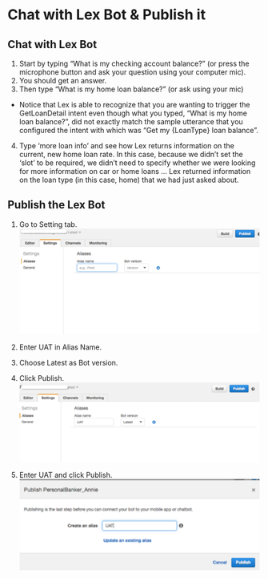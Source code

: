 #	Chat with Lex Bot & Publish it 

##	Chat with Lex Bot

1.	Start by typing “What is my checking account balance?” (or press the microphone button and ask your question using your computer mic).
2.	You should get an answer. 
3.	Then type “What is my home loan balance?” (or ask using your mic)

*	Notice that Lex is able to recognize that you are wanting to trigger the GetLoanDetail intent even though what you typed, “What is my home loan balance?”, did not exactly match the sample utterance that you configured the intent with which was “Get my {LoanType} loan balance”. 

4.	Type ‘more loan info’ and see how Lex returns information on the current, new home loan rate. In this case, because we didn’t set the ‘slot’ to be required, we didn’t need to specify whether we were looking for more information on car or home loans … Lex returned information on the loan type (in this case, home) that we had just asked about.


##	Publish the Lex Bot
1.	Go to Setting tab. 
![](../img/workshop/setting-tab.png)

2.	Enter UAT in Alias Name.
3.	Choose Latest as Bot version.
4.	Click Publish.
![](../img/workshop/publish.png)

5.	Enter UAT and click Publish.
![](../img/workshop/UAT.png) 